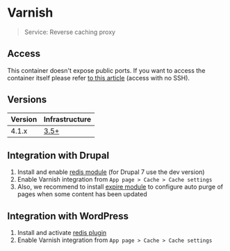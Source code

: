# Varnish

> Service: Reverse caching proxy

## Access

This container doesn't expose public ports. If you want to access the container itself please refer [to this article](access.md) (access with no SSH). 

## Versions

| Version | Infrastructure |
| ------- | -------------- |
| 4.1.x | [3.5+](../../versioning.md) |


## Integration with Drupal

1. Install and enable <a href="https://www.drupal.org/project/varnish" target="_blank">redis module</a> (for Drupal 7 use the dev version)
2. Enable Varnish integration from `App page > Cache > Cache settings`
3. Also, we recommend to install <a href="https://www.drupal.org/project/expire" target="_blank">expire module</a> to configure auto purge of pages when some content has been updated

## Integration with WordPress

1. Install and activate <a href="https://wordpress.org/plugins/varnish-http-purge/" target="_blank">redis plugin</a>
2. Enable Varnish integration from `App page > Cache > Cache settings`